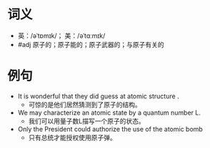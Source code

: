 # 词义
- 英：/əˈtɒmɪk/； 美：/əˈtɑːmɪk/
- #adj 原子的；原子能的；原子武器的；与原子有关的
# 例句
- It is wonderful that they did guess at atomic structure .
	- 可惊的是他们居然猜测到了原子的结构。
- We may characterize an atomic state by a quantum number L.
	- 我们可以用量子数L描写一个原子的状态。
- Only the President could authorize the use of the atomic bomb
	- 只有总统才能授权使用原子弹。
